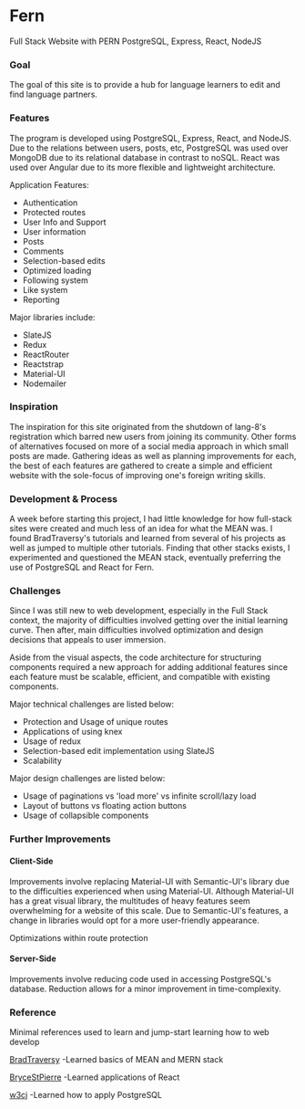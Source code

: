 
# Fern
Full Stack Website with PERN
PostgreSQL, Express, React, NodeJS

### Goal

The goal of this site is to provide a hub for language learners to edit and find language partners.

### Features

The program is developed using PostgreSQL, Express, React, and NodeJS. Due to the relations between users, posts, etc, PostgreSQL was used over MongoDB due to its relational database in contrast to noSQL. React was used over Angular due to its more flexible and lightweight architecture.

Application Features:
 - Authentication
 - Protected routes
 - User Info and Support
 - User information
 - Posts
 - Comments
 - Selection-based edits
 - Optimized loading
 - Following system
 - Like system
 - Reporting

Major libraries include:
 - SlateJS
 - Redux
 - ReactRouter
 - Reactstrap
 - Material-UI
 - Nodemailer
 
### Inspiration

The inspiration for this site originated from the shutdown of lang-8's registration which barred new users from joining its community. Other forms of alternatives focused on more of a social media approach in which small posts are made. Gathering ideas as well as planning improvements for each, the best of each features are gathered to create a simple and efficient website with the sole-focus of improving one's foreign writing skills.

### Development & Process

A week before starting this project, I had little knowledge for how full-stack sites were created and much less of an idea for what the MEAN was. I found BradTraversy's tutorials and learned from several of his projects as well as jumped to multiple other tutorials. Finding that other stacks exists, I experimented and questioned the MEAN stack, eventually preferring the use of PostgreSQL and React for Fern.

### Challenges

Since I was still new to web development, especially in the Full Stack context, the majority of difficulties involved getting over the initial learning curve. Then after, main difficulties involved optimization and design decisions that appeals to user immersion.

Aside from the visual aspects, the code architecture for structuring components required a new approach for adding additional features since each feature must be scalable, efficient, and compatible with existing components.

Major technical challenges are listed below:
 - Protection and Usage of unique routes
 - Applications of using knex
 - Usage of redux
 - Selection-based edit implementation using SlateJS
 - Scalability

Major design challenges are listed below:
- Usage of paginations vs 'load more' vs infinite scroll/lazy load
- Layout of buttons vs floating action buttons
- Usage of collapsible components

### Further Improvements

#### Client-Side
Improvements involve replacing Material-UI with Semantic-UI's library due to the difficulties experienced when using Material-UI. Although Material-UI has a great visual library, the multitudes of heavy features seem overwhelming for a website of this scale. Due to Semantic-UI's features, a change in libraries would opt for a more user-friendly appearance.

Optimizations within route protection

#### Server-Side
Improvements involve reducing code used in accessing PostgreSQL's database. Reduction allows for a minor improvement in time-complexity.

### Reference

Minimal references used to learn and jump-start learning how to web develop

[BradTraversy](https://github.com/bradtraversy)
-Learned basics of MEAN and MERN stack

[BryceStPierre](https://github.com/BryceStPierre)
-Learned applications of React

[w3cj](https://github.com/w3cj)
-Learned how to apply PostgreSQL
